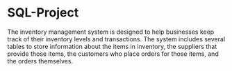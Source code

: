 # SQL-Project
The inventory management system is designed to help businesses keep track of their inventory levels and transactions. The system includes several tables to store information about the items in inventory, the suppliers that provide those items, the customers who place orders for those items, and the orders themselves.
